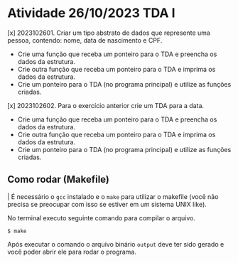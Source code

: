 # Atividade 26/10/2023 TDA I

[x] 2023102601. Criar um tipo abstrato de dados que represente uma pessoa, contendo: nome, data de nascimento e CPF.
- Crie uma função que receba um ponteiro para o TDA e preencha os dados da estrutura.
- Crie outra função que receba um ponteiro para o TDA e imprima os dados da estrutura.
- Crie um ponteiro para o TDA (no programa principal) e utilize as funções criadas.

[x] 2023102602. Para o exercício anterior crie um TDA para a data.
- Crie uma função que receba um ponteiro para o TDA e preencha os dados da estrutura.
- Crie outra função que receba um ponteiro para o TDA e imprima os dados da estrutura.
- Crie um ponteiro para o TDA (no programa principal) e utilize as funções criadas.

## Como rodar (Makefile)

| É necessário o `gcc` instalado e o `make` para utilizar o makefile (você não precisa se preocupar com isso se estiver em um sistema UNIX like).

No terminal executo seguinte comando para compilar o arquivo.
```shell
$ make
```
Após executar o comando o arquivo binário `output` deve ter sido gerado e você poder abrir ele para rodar o programa.